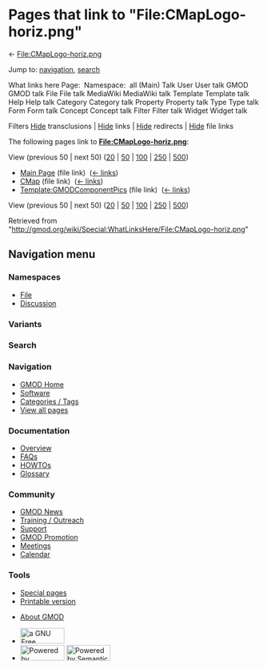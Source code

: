 <div id="mw-page-base" class="noprint">

</div>

<div id="mw-head-base" class="noprint">

</div>

<div id="content" class="mw-body" role="main">

<span id="top"></span>

<div id="mw-js-message" style="display:none;">

</div>



# <span dir="auto">Pages that link to "File:CMapLogo-horiz.png"</span>

<div id="bodyContent">

<div id="contentSub">

←
[File:CMapLogo-horiz.png](/wiki/File:CMapLogo-horiz.png "File:CMapLogo-horiz.png")

</div>

<div id="jump-to-nav" class="mw-jump">

Jump to: [navigation](#mw-navigation), [search](#p-search)

</div>

<div id="mw-content-text">

What links here Page:  Namespace:  all (Main) Talk User User talk GMOD
GMOD talk File File talk MediaWiki MediaWiki talk Template Template talk
Help Help talk Category Category talk Property Property talk Type Type
talk Form Form talk Concept Concept talk Filter Filter talk Widget
Widget talk

Filters
[Hide](/mediawiki/index.php?title=Special:WhatLinksHere/File:CMapLogo-horiz.png&hidetrans=1 "Special:WhatLinksHere/File:CMapLogo-horiz.png")
transclusions \|
[Hide](/mediawiki/index.php?title=Special:WhatLinksHere/File:CMapLogo-horiz.png&hidelinks=1 "Special:WhatLinksHere/File:CMapLogo-horiz.png")
links \|
[Hide](/mediawiki/index.php?title=Special:WhatLinksHere/File:CMapLogo-horiz.png&hideredirs=1 "Special:WhatLinksHere/File:CMapLogo-horiz.png")
redirects \|
[Hide](/mediawiki/index.php?title=Special:WhatLinksHere/File:CMapLogo-horiz.png&hideimages=1 "Special:WhatLinksHere/File:CMapLogo-horiz.png")
file links

The following pages link to
**[File:CMapLogo-horiz.png](/wiki/File:CMapLogo-horiz.png "File:CMapLogo-horiz.png")**:

View (previous 50 \| next 50)
([20](/mediawiki/index.php?title=Special:WhatLinksHere/File:CMapLogo-horiz.png&limit=20 "Special:WhatLinksHere/File:CMapLogo-horiz.png")
\|
[50](/mediawiki/index.php?title=Special:WhatLinksHere/File:CMapLogo-horiz.png&limit=50 "Special:WhatLinksHere/File:CMapLogo-horiz.png")
\|
[100](/mediawiki/index.php?title=Special:WhatLinksHere/File:CMapLogo-horiz.png&limit=100 "Special:WhatLinksHere/File:CMapLogo-horiz.png")
\|
[250](/mediawiki/index.php?title=Special:WhatLinksHere/File:CMapLogo-horiz.png&limit=250 "Special:WhatLinksHere/File:CMapLogo-horiz.png")
\|
[500](/mediawiki/index.php?title=Special:WhatLinksHere/File:CMapLogo-horiz.png&limit=500 "Special:WhatLinksHere/File:CMapLogo-horiz.png"))

- [Main Page](/wiki/Main_Page "Main Page") (file link) ‎
  <span class="mw-whatlinkshere-tools">([←
  links](/mediawiki/index.php?title=Special:WhatLinksHere&target=Main+Page "Special:WhatLinksHere"))</span>
- [CMap](/wiki/CMap "CMap") (file link) ‎
  <span class="mw-whatlinkshere-tools">([←
  links](/mediawiki/index.php?title=Special:WhatLinksHere&target=CMap "Special:WhatLinksHere"))</span>
- [Template:GMODComponentPics](/wiki/Template:GMODComponentPics "Template:GMODComponentPics")
  (file link) ‎ <span class="mw-whatlinkshere-tools">([←
  links](/mediawiki/index.php?title=Special:WhatLinksHere&target=Template%3AGMODComponentPics "Special:WhatLinksHere"))</span>

View (previous 50 \| next 50)
([20](/mediawiki/index.php?title=Special:WhatLinksHere/File:CMapLogo-horiz.png&limit=20 "Special:WhatLinksHere/File:CMapLogo-horiz.png")
\|
[50](/mediawiki/index.php?title=Special:WhatLinksHere/File:CMapLogo-horiz.png&limit=50 "Special:WhatLinksHere/File:CMapLogo-horiz.png")
\|
[100](/mediawiki/index.php?title=Special:WhatLinksHere/File:CMapLogo-horiz.png&limit=100 "Special:WhatLinksHere/File:CMapLogo-horiz.png")
\|
[250](/mediawiki/index.php?title=Special:WhatLinksHere/File:CMapLogo-horiz.png&limit=250 "Special:WhatLinksHere/File:CMapLogo-horiz.png")
\|
[500](/mediawiki/index.php?title=Special:WhatLinksHere/File:CMapLogo-horiz.png&limit=500 "Special:WhatLinksHere/File:CMapLogo-horiz.png"))

</div>

<div class="printfooter">

Retrieved from
"<http://gmod.org/wiki/Special:WhatLinksHere/File:CMapLogo-horiz.png>"

</div>

<div id="catlinks" class="catlinks catlinks-allhidden">

</div>

<div class="visualClear">

</div>

</div>

</div>

<div id="mw-navigation">

## Navigation menu

<div id="mw-head">



<div id="left-navigation">

<div id="p-namespaces" class="vectorTabs" role="navigation"
aria-labelledby="p-namespaces-label">

### Namespaces

- <span id="ca-nstab-image"><a href="/wiki/File:CMapLogo-horiz.png" accesskey="c"
  title="View the file page [c]">File</a></span>
- <span id="ca-talk"><a
  href="/mediawiki/index.php?title=File_talk:CMapLogo-horiz.png&amp;action=edit&amp;redlink=1"
  accesskey="t"
  title="Discussion about the content page [t]">Discussion</a></span>

</div>

<div id="p-variants" class="vectorMenu emptyPortlet" role="navigation"
aria-labelledby="p-variants-label">

### 

### Variants[](#)

<div class="menu">

</div>

</div>

</div>

<div id="right-navigation">





</div>

<div id="p-search" role="search">

### Search

<div id="simpleSearch">

</div>

</div>

</div>

</div>

<div id="mw-panel">

<div id="p-logo" role="banner">

<a href="/wiki/Main_Page"
style="background-image: url(http://gmod.org/images/GMOD-cogs.png);"
title="Visit the main page"></a>

</div>

<div id="p-Navigation" class="portal" role="navigation"
aria-labelledby="p-Navigation-label">

### Navigation

<div class="body">

- <span id="n-GMOD-Home">[GMOD Home](/wiki/Main_Page)</span>
- <span id="n-Software">[Software](/wiki/GMOD_Components)</span>
- <span id="n-Categories-.2F-Tags">[Categories /
  Tags](/wiki/Categories)</span>
- <span id="n-View-all-pages">[View all
  pages](/wiki/Special:AllPages)</span>

</div>

</div>

<div id="p-Documentation" class="portal" role="navigation"
aria-labelledby="p-Documentation-label">

### Documentation

<div class="body">

- <span id="n-Overview">[Overview](/wiki/Overview)</span>
- <span id="n-FAQs">[FAQs](/wiki/Category:FAQ)</span>
- <span id="n-HOWTOs">[HOWTOs](/wiki/Category:HOWTO)</span>
- <span id="n-Glossary">[Glossary](/wiki/Glossary)</span>

</div>

</div>

<div id="p-Community" class="portal" role="navigation"
aria-labelledby="p-Community-label">

### Community

<div class="body">

- <span id="n-GMOD-News">[GMOD News](/wiki/GMOD_News)</span>
- <span id="n-Training-.2F-Outreach">[Training /
  Outreach](/wiki/Training_and_Outreach)</span>
- <span id="n-Support">[Support](/wiki/Support)</span>
- <span id="n-GMOD-Promotion">[GMOD
  Promotion](/wiki/GMOD_Promotion)</span>
- <span id="n-Meetings">[Meetings](/wiki/Meetings)</span>
- <span id="n-Calendar">[Calendar](/wiki/Calendar)</span>

</div>

</div>

<div id="p-tb" class="portal" role="navigation"
aria-labelledby="p-tb-label">

### Tools

<div class="body">

- <span id="t-specialpages"><a href="/wiki/Special:SpecialPages" accesskey="q"
  title="A list of all special pages [q]">Special pages</a></span>
- <span id="t-print"><a
  href="/mediawiki/index.php?title=Special:WhatLinksHere/File:CMapLogo-horiz.png&amp;printable=yes"
  rel="alternate" accesskey="p"
  title="Printable version of this page [p]">Printable version</a></span>

</div>

</div>

</div>

</div>

<div id="footer" role="contentinfo">

- <span id="footer-places-about">[About
  GMOD](/wiki/GMOD:About "GMOD:About")</span>

<!-- -->

- <span id="footer-copyrightico">[<img src="http://www.gnu.org/graphics/gfdl-logo-small.png" width="88"
  height="31" alt="a GNU Free Documentation License" />](http://www.gnu.org/licenses/fdl-1.3.html)</span>
- <span id="footer-poweredbyico">[<img src="/mediawiki/skins/common/images/poweredby_mediawiki_88x31.png"
  width="88" height="31" alt="Powered by MediaWiki" />](//www.mediawiki.org/)
  [<img
  src="/mediawiki/extensions/SemanticMediaWiki/includes/../resources/images/smw_button.png"
  width="88" height="31" alt="Powered by Semantic MediaWiki" />](https://www.semantic-mediawiki.org/wiki/Semantic_MediaWiki)</span>

<div style="clear:both">

</div>

</div>

